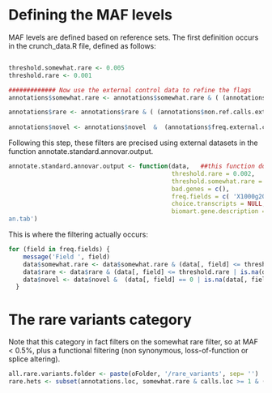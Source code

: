 

# Defining the MAF levels

MAF levels are defined based on reference sets. The first definition occurs in the crunch_data.R file, defined as follows:

```R

threshold.somewhat.rare <- 0.005
threshold.rare <- 0.001

############# Now use the external control data to refine the flags
annotations$somewhat.rare <- annotations$somewhat.rare & ( (annotations$non.ref.calls.external.controls <= 2) |  (annotations$freq.external.controls <= threshold.somewhat.rare) | is.na(annotations$freq.external.controls) )

annotations$rare <- annotations$rare & ( (annotations$non.ref.calls.external.controls <= 1) |  (annotations$freq.external.controls <= threshold.rare) | is.na(annotations$freq.external.controls) )
 
annotations$novel <- annotations$novel  &  (annotations$freq.external.controls == 0 | is.na(annotations$freq.external.controls)) & ( is.na(annotations$freq.controls) | annotations$freq.controls == 0 )

```

Following this step, these filters are precised using external datasets in the function annotate.standard.annovar.output.

```R
annotate.standard.annovar.output <- function(data,   ##this function does NOT include the control data to define the rare/somewhat.rare flags
                                             threshold.rare = 0.002,
                                             threshold.somewhat.rare = 0.005,
                                             bad.genes = c(),
                                             freq.fields = c( 'X1000g2012apr_ALL', 'ESP6500si_ALL'),
                                             choice.transcripts = NULL,
                                             biomart.gene.description = '/cluster/project8/vyp/vincent/Software/RNASeq_pipeline/bundle/human/biomart/biomart_extra_annotations_hum\
an.tab')

```

This is where the filtering actually occurs:

```R
for (field in freq.fields) {
    message('Field ', field)
    data$somewhat.rare <- data$somewhat.rare & (data[, field] <= threshold.somewhat.rare | is.na(data[, field]) )
    data$rare <- data$rare & (data[, field] <= threshold.rare | is.na(data[, field]) )
    data$novel <- data$novel &  (data[, field] == 0 | is.na(data[, field]) )
  }
```

# The rare variants category

Note that this category in fact filters on the somewhat rare filter, so at MAF < 0.5%, plus a functional filtering (non synonymous, loss-of-function or splice altering).

```R
all.rare.variants.folder <- paste(oFolder, '/rare_variants', sep= '')
rare.hets <- subset(annotations.loc, somewhat.rare & calls.loc >= 1 & (non.syn | splicing | lof) & !remove.bad.transcripts)
```